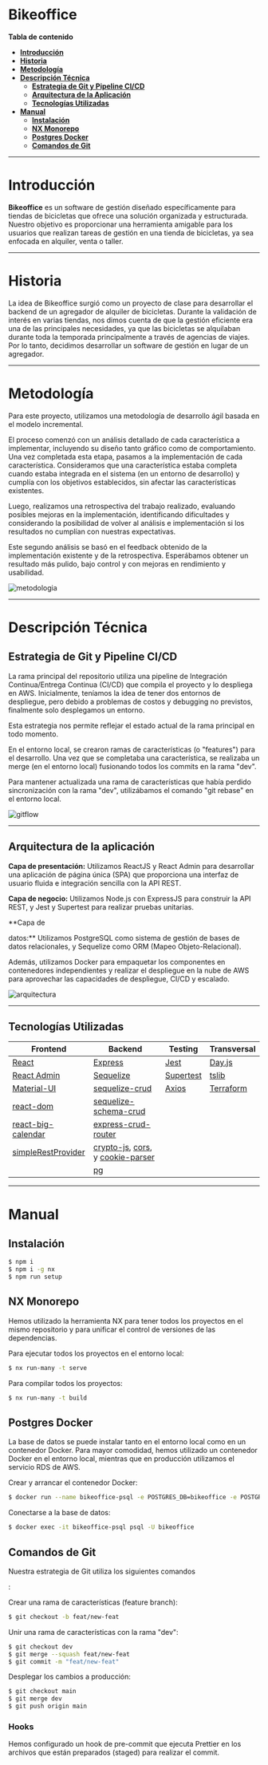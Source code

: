 # **Bikeoffice**

**Tabla de contenido**

-   [**Introducción**](#introducción)
-   [**Historia**](#historia)
-   [**Metodología**](#metodología)
-   [**Descripción Técnica**](#descripción-técnica)
    -   [**Estrategia de Git y Pipeline CI/CD**](#estrategia-de-git-y-pipeline-cicd)
    -   [**Arquitectura de la Aplicación**](#arquitectura-de-la-aplicación)
    -   [**Tecnologías Utilizadas**](#tecnologías-utilizadas)
-   [**Manual**](#manual)
    -   [**Instalación**](#instalación)
    -   [**NX Monorepo**](#nx-monorepo)
    -   [**Postgres Docker**](#postgres-docker)
    -   [**Comandos de Git**](#comandos-de-git)

---

# **Introducción**

**Bikeoffice** es un software de gestión diseñado específicamente para tiendas de bicicletas que ofrece una solución organizada y estructurada. Nuestro objetivo es proporcionar una herramienta amigable para los usuarios que realizan tareas de gestión en una tienda de bicicletas, ya sea enfocada en alquiler, venta o taller.

---

# **Historia**

La idea de Bikeoffice surgió como un proyecto de clase para desarrollar el backend de un agregador de alquiler de bicicletas. Durante la validación de interés en varias tiendas, nos dimos cuenta de que la gestión eficiente era una de las principales necesidades, ya que las bicicletas se alquilaban durante toda la temporada principalmente a través de agencias de viajes. Por lo tanto, decidimos desarrollar un software de gestión en lugar de un agregador.

---

# **Metodología**

Para este proyecto, utilizamos una metodología de desarrollo ágil basada en el modelo incremental.

El proceso comenzó con un análisis detallado de cada característica a implementar, incluyendo su diseño tanto gráfico como de comportamiento. Una vez completada esta etapa, pasamos a la implementación de cada característica. Consideramos que una característica estaba completa cuando estaba integrada en el sistema (en un entorno de desarrollo) y cumplía con los objetivos establecidos, sin afectar las características existentes.

Luego, realizamos una retrospectiva del trabajo realizado, evaluando posibles mejoras en la implementación, identificando dificultades y considerando la posibilidad de volver al análisis e implementación si los resultados no cumplían con nuestras expectativas.

Este segundo análisis se basó en el feedback obtenido de la implementación existente y de la retrospectiva. Esperábamos obtener un resultado más pulido, bajo control y con mejoras en rendimiento y usabilidad.

![metodologia](./images/metodologia.png)

---

# Descripción Técnica

## **Estrategia de Git y Pipeline CI/CD**

La rama principal del repositorio utiliza una pipeline de Integración Continua/Entrega Continua (CI/CD) que compila el proyecto y lo despliega en AWS. Inicialmente, teníamos la idea de tener dos entornos de despliegue, pero debido a problemas de costos y debugging no previstos, finalmente solo desplegamos un entorno.

Esta estrategia nos permite reflejar el estado actual de la rama principal en todo momento.

En el entorno local, se crearon ramas de características (o "features") para el desarrollo. Una vez que se completaba una característica, se realizaba un merge (en el entorno local) fusionando todos los commits en la rama "dev".

Para mantener actualizada una rama de características que había perdido sincronización con la rama "dev", utilizábamos el comando "git rebase" en el entorno local.

![gitflow](./images/gitflow.png)

---

## **Arquitectura de la aplicación**

**Capa de presentación:** Utilizamos ReactJS y React Admin para desarrollar una aplicación de página única (SPA) que proporciona una interfaz de usuario fluida e integración sencilla con la API REST.

**Capa de negocio:** Utilizamos Node.js con ExpressJS para construir la API REST, y Jest y Supertest para realizar pruebas unitarias.

\*\*Capa de

datos:\*\* Utilizamos PostgreSQL como sistema de gestión de bases de datos relacionales, y Sequelize como ORM (Mapeo Objeto-Relacional).

Además, utilizamos Docker para empaquetar los componentes en contenedores independientes y realizar el despliegue en la nube de AWS para aprovechar las capacidades de despliegue, CI/CD y escalado.

![arquitectura](./images/arquitectura.png)

---

## **Tecnologías Utilizadas**

| Frontend                                                            | Backend                                                                                                                                                 | Testing                                              | Transversal                              |
| ------------------------------------------------------------------- | ------------------------------------------------------------------------------------------------------------------------------------------------------- | ---------------------------------------------------- | ---------------------------------------- |
| [React](https://reactjs.org/)                                       | [Express](http://expressjs.com/)                                                                                                                        | [Jest](https://jestjs.io/es-ES/)                     | [Day.js](https://day.js.org/)            |
| [React Admin](https://github.com/marmelab/react-admin)              | [Sequelize](https://sequelize.org/)                                                                                                                     | [Supertest](https://www.npmjs.com/package/supertest) | [tslib](https://www.typescriptlang.org/) |
| [Material-UI](https://mui.com/)                                     | [sequelize-crud](https://github.com/lalalilo/express-crud-router-sequelize-v6-connector)                                                                | [Axios](https://axios-http.com/es/docs/intro)        | [Terraform](https://terraform.io)        |
| [react-dom](https://reactjs.org/)                                   | [sequelize-schema-crud](./sequelize-schema-connector/package.json)                                                                                      |                                                      |                                          |
| [react-big-calendar](https://github.com/jquense/react-big-calendar) | [express-crud-router](https://github.com/lalalilo/express-crud-router)                                                                                  |                                                      |                                          |
| [simpleRestProvider](https://github.com/marmelab/react-admin)       | [crypto-js](http://github.com/brix/crypto-js), [cors](https://github.com/expressjs/cors), y [cookie-parser](https://github.com/expressjs/cookie-parser) |                                                      |                                          |
|                                                                     | [pg](https://github.com/brianc/node-postgres)                                                                                                           |                                                      |                                          |

---

# Manual

## Instalación

```sh
$ npm i
$ npm i -g nx
$ npm run setup
```

## NX Monorepo

Hemos utilizado la herramienta NX para tener todos los proyectos en el mismo repositorio y para unificar el control de versiones de las dependencias.

Para ejecutar todos los proyectos en el entorno local:

```sh
$ nx run-many -t serve
```

Para compilar todos los proyectos:

```sh
$ nx run-many -t build
```

## Postgres Docker

La base de datos se puede instalar tanto en el entorno local como en un contenedor Docker. Para mayor comodidad, hemos utilizado un contenedor Docker en el entorno local, mientras que en producción utilizamos el servicio RDS de AWS.

Crear y arrancar el contenedor Docker:

```sh
$ docker run --name bikeoffice-psql -e POSTGRES_DB=bikeoffice -e POSTGRES_USER=bikeoffice -e POSTGRES_PASSWORD=bikeoffice -p 5432:5432  -d postgres
```

Conectarse a la base de datos:

```sh
$ docker exec -it bikeoffice-psql psql -U bikeoffice
```

## Comandos de Git

Nuestra estrategia de Git utiliza los siguientes comandos

:

Crear una rama de características (feature branch):

```sh
$ git checkout -b feat/new-feat
```

Unir una rama de características con la rama "dev":

```sh
$ git checkout dev
$ git merge --squash feat/new-feat
$ git commit -m "feat/new-feat"
```

Desplegar los cambios a producción:

```sh
$ git checkout main
$ git merge dev
$ git push origin main
```

### Hooks

Hemos configurado un hook de pre-commit que ejecuta Prettier en los archivos que están preparados (staged) para realizar el commit.
